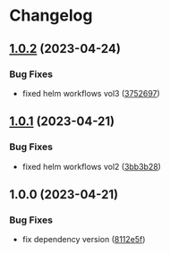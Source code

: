 # Changelog

## [1.0.2](https://github.com/gvizdpetertest/template-test/compare/v1.0.1...v1.0.2) (2023-04-24)


### Bug Fixes

* fixed helm workflows vol3 ([3752697](https://github.com/gvizdpetertest/template-test/commit/375269790ef507d1b4207409a8c5cc09f4963949))

## [1.0.1](https://github.com/gvizdpetertest/template-test/compare/v1.0.0...v1.0.1) (2023-04-21)


### Bug Fixes

* fixed helm workflows vol2 ([3bb3b28](https://github.com/gvizdpetertest/template-test/commit/3bb3b283b37bef14fe66e7095bb62d7037b63ba6))

## 1.0.0 (2023-04-21)


### Bug Fixes

* fix dependency version ([8112e5f](https://github.com/gvizdpetertest/template-test/commit/8112e5f9ceb518cb590a720644c4b023942d5954))
